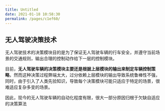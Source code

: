 ```yaml
---
title: Untitled
date: 2021-01-18 10:58:30
permalink: /pages/c1ef60/
---
```

## 无人驾驶决策技术

无人驾驶技术的决策模块目的是为了保证无人驾驶车辆的行车安全，并遵守当前场景的交通规则，输出合理的控制动作给下一层的控制模块。



目前，**无人驾驶车辆的决策模块主要还是根据上层模块的输出来制定车辆控制策略**，然而这种决策过程弊端太大，过分依赖上层模块的输出导致系统鲁棒性不强，同时，由于引入了人类先验知识，导致每个决策模块可能只适应于特定的场景，很难适应复杂多变的场景。

因此，现今的无人驾驶车辆的自动化程度有限，很大一部分原因归根于欠缺自适应的决策算法